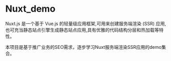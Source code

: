 # Nuxt_demo
Nuxt.js 是一个基于 Vue.js 的轻量级应用框架,可用来创建服务端渲染 (SSR) 应用,也可充当静态站点引擎生成静态站点应用,具有优雅的代码结构分层和热加载等特性。 

本项目是基于推广业务的SEO需求，逐步学习Nuxt服务端渲染SSR应用的demo集合。
